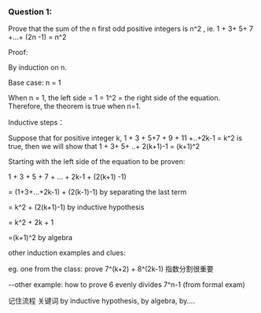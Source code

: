 ### **Question 1:**

Prove that the sum of the n first odd positive integers is n^2 , ie. 1 + 3+ 5+ 7 +...+ (2n -1) = n^2 

Proof: 

By induction on n.

Base case: n = 1

When n = 1, the left side = 1 = 1^2 = the right side of the equation. Therefore, the theorem is true when n=1.

Inductive steps：

 Suppose that for positive integer k, 1 + 3 + 5+7 + 9 + 11 +..+2k-1 = k^2 is true, then we will show that 1 + 3+ 5+ ..+ 2(k+1)-1 = (k+1)^2 

Starting with the left side of the equation to be proven:

1 + 3 + 5 + 7 + ... + 2k-1 + (2(k+1) -1)

= (1+3+...+2k-1) + (2(k-1)-1) by separating the last term

= k^2 + (2(k+1)-1) by inductive hypothesis

= k^2 + 2k + 1

=(k+1)^2 by algebra

 

other induction examples and clues: 

eg. one from the class: prove 7^(k+2) + 8^(2k-1) 指数分割很重要

--other example: how to prove 6 evenly divides 7^n-1 (from formal exam)

记住流程 关键词 by inductive hypothesis, by algebra, by....





